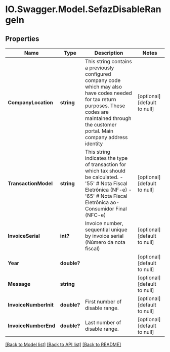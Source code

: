 # IO.Swagger.Model.SefazDisableRangeIn
## Properties

Name | Type | Description | Notes
------------ | ------------- | ------------- | -------------
**CompanyLocation** | **string** | This string contains a previously configured company code which may also have codes needed for tax return purposes. These codes are maintained through the customer portal. Main company address identity | [optional] [default to null]
**TransactionModel** | **string** | This string indicates the type of transaction for which tax should be calculated. - &#39;55&#39; # Nota Fiscal Eletrônica (NF-e) - &#39;65&#39; # Nota Fiscal Eletrônica ao-Consumidor Final (NFC-e)  | [optional] [default to null]
**InvoiceSerial** | **int?** | Invoice number, sequential unique by invoice serial (Número da nota fiscal)  | [optional] [default to null]
**Year** | **double?** |  | [optional] [default to null]
**Message** | **string** |  | [optional] [default to null]
**InvoiceNumberInit** | **double?** | First number of disable range. | [optional] [default to null]
**InvoiceNumberEnd** | **double?** | Last number of disable range. | [optional] [default to null]

[[Back to Model list]](../README.md#documentation-for-models) [[Back to API list]](../README.md#documentation-for-api-endpoints) [[Back to README]](../README.md)

